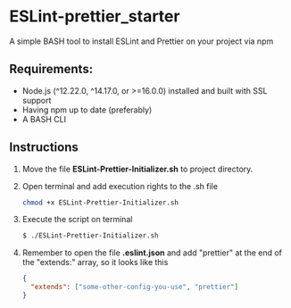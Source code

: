 # ESLint-prettier_starter

A simple BASH tool to install ESLint and Prettier on your project via npm

## Requirements:

<ul>
<li>Node.js (^12.22.0, ^14.17.0, or >=16.0.0) installed and built with SSL support</li>
<li>Having npm up to date (preferably)</li>
<li>A BASH CLI</li>
</ul>

## Instructions

<ol>
<li>Move the file <b>ESLint-Prettier-Initializer.sh</b> to project directory.</li>
<li>
<p>Open terminal and add execution rights to the .sh file<p>

```bash
chmod +x ESLint-Prettier-Initializer.sh
```

</li>
<li>
<p>Execute the script on terminal<p>

```bash
$ ./ESLint-Prettier-Initializer.sh
```

</li>
<li>
<p>Remember to open the file <b>.eslint.json</b> and add "prettier" at the end of the "extends:" array, so it looks like this </p>

```json
{
  "extends": ["some-other-config-you-use", "prettier"]
}
```

</li>
</ol>
